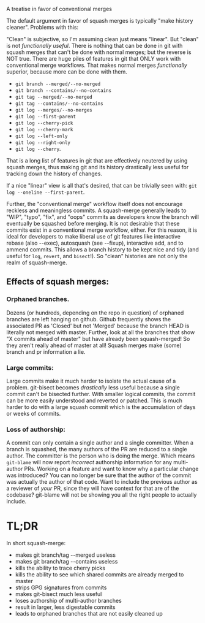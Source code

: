 A treatise in favor of conventional merges


The default argument in favor of squash merges is typically "make history cleaner". Problems with this:

"Clean" is subjective, so I'm assuming clean just means "linear". But "clean" is not _functionally useful_. There is nothing that can be done in git with squash merges that can't be done with normal merges; but the reverse is NOT true. There are huge piles of features in git that ONLY work with conventional merge workflows. That makes normal merges _functionally_ superior, because more can be done with them.

- `git branch --merged/--no-merged`
- `git branch --contains/--no-contains`
- `git tag --merged/--no-merged`
- `git tag --contains/--no-contains`
- `git log --merges/--no-merges`
- `git log --first-parent`
- `git log --cherry-pick`
- `git log --cherry-mark`
- `git log --left-only`
- `git log --right-only`
- `git log --cherry`.

That is a long list of features in git that are effectively neutered by using squash merges, thus making git and its history drastically less useful for tracking down the history of changes.

If a nice "linear" view is all that's desired, that can be trivially seen with: `git log --oneline --first-parent`.

Further, the "conventional merge" workflow itself does not encourage reckless and meaningless commits. A squash-merge generally leads to "WIP", "typo", "fix", and "oops" commits as developers know the branch will eventually be squashed before merging. It is not desirable that these commits exist in a conventional merge workflow, either. For this reason, it is ideal for developers to make liberal use of git features like interactive rebase (also --exec), autosquash (see --fixup), interactive add, and to ammend commits. This allows a branch history to be kept nice and tidy (and useful for `log`, `revert`, and `bisect`!). So "clean" histories are not only the realm of squash-merge.


## Effects of squash merges:

### Orphaned branches.

Dozens (or hundreds, depending on the repo in question) of orphaned branches are left hanging on github. Github frequently shows the associated PR as 'Closed' but not 'Merged' because the branch HEAD is literally not merged with master. Further, look at all the branches that show "X commits ahead of master" but have already been squash-merged! So they aren't really ahead of master at all! Squash merges make (some) branch and pr information a lie.

### Large commits:

Large commits make it much harder to isolate the actual cause of a problem. git-bisect becomes _drastically_ less useful because a single commit can't be bisected further. With smaller logical commits, the commit can be more easily understood and reverted or patched. This is much harder to do with a large squash commit which is the accumulation of days or weeks of commits.

### Loss of authorship:

A commit can only contain a single author and a single committer. When a branch is squashed, the many authors of the PR are reduced to a single author. The committer is the person who is doing the merge. Which means `git-blame` will now report _incorrect_ authorship information for any multi-author PRs. Working on a feature and want to know why a particular change was introduced? You can no longer be sure that the author of the commit was actually the author of that code. Want to include the previous author as a reviewer of _your_ PR, since they will have context for that are of the codebase? git-blame will not be showing you all the right people to actually include.

# TL;DR

In short squash-merge:
- makes git branch/tag --merged useless
- makes git branch/tag --contains useless
- kills the ability to trace cherry picks
- kills the ability to see which shared commits are already merged to master
- strips GPG signatures from commits
- makes git-bisect much less useful
- loses authorship of multi-author branches
- result in larger, less digestable commits
- leads to orphaned branches that are not easily cleaned up
